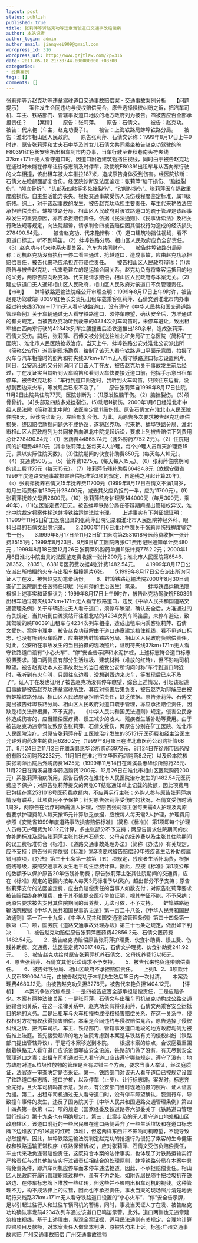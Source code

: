 ```yaml
---
layout: post
status: publish
published: true
title: 张莉萍等诉赵克功等违章驾驶道口交通事故赔偿案
author: 本站记者
author_login: admin
author_email: jiangwei909@gmail.com
wordpress_id: 316
wordpress_url: http://www.gzjtlaw.com/?p=316
date: 2011-05-18 21:30:44.000000000 +08:00
categories:
- 经典案例
tags: []
comments: []
---
```

张莉萍等诉赵克功等违章驾驶道口交通事故赔偿案 - 交通事故案例分析　　【问题提示】　　案件发生合同违约与侵权赔偿竞合，原告选择侵权纠纷之诉，把汽车司机、车主、铁路部门、管辖事发道口地段的地方政府列为被告。四被告应否全部承担责任？　　【案情】　　原告：张莉萍。　　原告：石倩文。　　被告：赵克功。　　被告：代来艳（车主，赵克功妻子）。　　被告：上海铁路局蚌埠铁路分局。　　被告：淮北市相山区人民政府。　　原告张莉萍、石倩文诉称：1999年8月17日上午9时许，原告张莉萍和丈夫石中华及其女儿石倩文共同乘坐被告赵克功驾驶的皖F80391红色长安奥拓出租车到市内办事，当车行驶至春秋巷南头符夹线37km+171m无人看守道口时，因道口附近建筑物挡住视线，同时由于被告赵克功在通过时未能在停车让行标志前及时停车，致使皖F80391出租车与从西向东行驶的火车相撞，该出租车被火车推拉187米，造成原告身体受到伤害。经医院诊断：石倩文左睑额面部复合伤。经医院诊断及法医鉴定：张莉萍&ldquo;脑干损伤、&ldquo;脑挫裂伤&rdquo;、&ldquo;颅底骨折&rdquo;、&ldquo;头部及四肢等多处挫裂伤&rdquo;、&ldquo;动眼N损伤&rdquo;。张莉萍因车祸致重度脑损伤。自主生活能力丧失。根据交通事故受伤人员伤残程度鉴定标准，属11级伤残。综上，对于该起事故的发生，被告赵克功承担主要责任，车主代来艳依法应承担赔偿责任。蚌埠铁路分局、相山区人民政府对该铁路道口的疏于管理是该起事故发生的重要原因，亦应承担赔偿责任。依据《民法通则》、《民事诉讼法》及相关行政法规等规定，向法院起诉，请求判令四被告赔偿因其侵权行为造成的经济损失278490.54元。、　　被告赵克功、代来艳辩称：（1）道口建筑物挡住视线，看不见道口标志，听不到鸣笛。（2）蚌埠铁路分局、相山区人民政府应负全部责任。（3）赵克功与代来艳系夫妻关系，汽车为共同财产。　　被告蚌埠铁路分局辩称：司机赵克功没有执行一停二看三通过，抢越道口，造成事故，应由赵克功承担赔偿责任，被告代来艳应承担连带赔偿责任。　　被告相山区人民政府辩称：（1)两原告与被告赵克功、代来艳建立的是运输合同关系，赵克功负有将乘客运抵目的地的义务，两原告应向赵克功、代来艳请求赔偿，相山区人民政府与本案无关。（2)建立该道口无人通知相山区人民政府，相山区人民政府对该道口不负管理责任。　　【审判】　　蚌埠铁路运输法院经公开审理查明：1999年8月17日上午9时许，被告赵克功驾驶皖F80391红色长安奥拓出租车载乘客张莉萍、石倩文到淮北市内办事经过符夹线37km＋171m无人看守铁路道口，没有遵守《中华人民共和国交通道路管理条例》关于车辆通过无人看守铁路道口，须停车瞭望，确认安全后，方准通过的有关规定，当被告赵克功听到驶来的4234次列车鸣笛时，未停车避让，致出租车被由西向东行驶的4234次列车拦腰撞击后沿铁道推出180余米，造成张莉萍、石倩文受伤。嗣后，张莉萍、石傅文被分别送往淮北矿务局矿工总医院（简称矿工医院）、淮北市人民医院抢救治疗。当天上午，蚌埠铁路公安处淮北公安派出所（简称公安所）派员到现场勘察，绘制了该无人看守铁路道口平面示意图，拍摄了火车与汽车相撞时的照片和符夹线37km+171m无人看守铁路道口标志设置照片。同日，公安派出所又分别询问了目击人丁在发、被告赵克功关于事故发生前后经过，丁在发证实当其听到火车鸣笛和看到火车快要接近道口前，他挥手示意出租车停车。被告赵克功称：&ldquo;车行到道口附近时，我听到火车鸣笛，只顾往东边看，没想到西边来火车，等发现后已来不及了。&rdquo;　　原告张莉萍自1999年8月17日住院，11月2日出院共住院77天，医院诊断为：（1)原发性脑干伤。（2）脑挫裂伤。（3)颅骨骨折。（4)头部及四肢多处挫裂伤。(5)动眼N损伤。2000年1月6日经淮北市中级人民法院（简称淮北中院）法医鉴定属11级伤残。原告石倩文在淮北市人民医院住院8天，经该院诊断为，左睑部复合伤。为此，两原告多次要求被告赵克功赔偿损失，终因赔偿款额问题达不成协议，遂将赵克功、代来艳、蚌埠铁路分局、淮北市相山区人民政府列为共同被告向淮北中院提起诉讼，要求上列被告赔偿下列费用总计278490.54元：（1）医药费44865.74元（含外购药7752.2元）。（2）住院期间的护理费4860元（其中张莉萍主张每天4人护理，每个护理人员每天护理费15元，乘以实际住院天数）。（3)住院期间的伙食补助费850元（每天每人10元）。（4）交通费500元。（5）营养费1275元（每天每人15元）。（6）张莉萍住院期间的误工费1155元（每天15元）。（7）张莉萍伤残补助费66484.8元（依据安徽省1999年度道路交通事故损害赔偿标准第3项的规定，自定残之月起计算20年）。（s）张莉萍抚养石倩文15年抚养费11700元（1999年8月17日石倩文不满1周岁，每月生活费标准130元计23400元，减去其父应负担的一半，应为11700元）。(9)张莉萍抚养父母费2600元。（10）张莉萍终身护理费144000元（每月300元，乘40年）。(11)法医鉴定费2田元。被告蚌埠铁路分局在答辩期间提出管辖权异议，淮北中院裁定将案件移送蚌埠铁路运输法院审理。　　上述事实有下列证据证明：　　1.1999年11月2日矿工医院出具的张莉萍出院记录和淮北市人民医院神经外科、眼科出具的石倩文出院记录。　　2.2000年1月6日淮北中院关于张莉萍伤残程度鉴定书一份。　　3.1999年8月17日至11月2日矿工医院第2531018号医药费收据一张计费35151元；1999年8月23日、9月9日矿工医院两张CT费用记账通知单计费480元；1999年8月18日至12月26日张莉萍外购药单据11张计费7752.2元；2000年1月6日淮北中院出具的法医鉴定费收据一张计200元；淮北市人民医院第6546、28352、28351、6381号医药费收据4张计费1482.54元。　　4.1999年8月17日公安派出所拍摄的火车与出租车相撞照片6张。　　5.1999年8月17日公安派出所询问证人丁在发、被告赵克功笔录两份。　　6．蚌埠铁路运输法院2000年8月30日调查矿工医院副主任医师任印斌（张莉萍的主治医生）笔录。　　蚌埠铁路运输法院根据上述事实和证据认为：1999年8月17日上午9时许，被告赵克功驾驶皖F80391出租车通过符夹线37km+171m无人看守铁路道口，违反《中华人民共和国道路交通管理条例》关于车辆通过无人看守道口，须停车瞭望，确认安全后，方准通过的有关规定，当其听到由濉溪站开往淮北站的4234次列车鸣笛后，未停车避让，致其驾驶的皖F80391出租车与4234次列车相撞，造成出租车内乘客张莉萍、石倩文受伤。案件审理中，被告赵克功辩解由于道口违章建筑挡住视线，看不见道口标志，也没有听到火车鸣笛，应由被告蚌埠铁路分局、相山区人民政府负赔偿责任。对此，公安所在事故发生的当日拍摄的现场照片，证明符夹线37km+171m无人看守铁路道口设有&ldquo;小心火车&rdquo;、&ldquo;停&rdquo;安全告示牌和水泥护桩，上述标志符合道口标志设置要求。道口两侧虽有部分生活垃圾、建筑材料（堆放的红砖），但不影响司机瞭望。被告赵克功本人在事故发生的当日接受公安所询问时称&ldquo;车行到道口附近时，我听到有火车叫，只顾往东边看，没想到西边来火车，等发现后已来不及了&rdquo;。证人丁在发也证明了被告赵克功没有停车瞭望，综合上述情况，引起该起道口事故是被告赵克功违章驾驶所致，其应对损害后果负责，被告赵克功辩解应由被告蚌埠铁路分局、相山区人民政府承担赔偿责任，缺乏依据。原告张莉萍、石傅文提出被告蚌埠铁路分局、相山区人民政府对道口疏于管理，亦应承担赔偿责任，因缺乏相关法律根据，不予支持。　　《中华人民共和国民法通则》规定，侵害公民身体造成伤害的，应当赔偿医疗费、误工减少的收人、残疾者生活补助等费用。由于被告赵克功违章驾驶致原告张莉萍、石倩文受伤，两原告分别在矿工医院、淮北市人民医院治疗。对原告张莉萍在矿工医院治疗发生的35151元医药费和经主治医生允许外购药发生的费用6280.2元（1999年8月18日在淮北市医药公司购针管68兀、8月24日至11月2日在濉溪县惠华诊所购药3972元、8月24日在徐州市医药股份有限公司购药2232元、11月1日在淮北市立华医药店购药8.2元）以及经本院核实张莉萍出院后外购药费1425元（1999年11月14日在濉溪县惠华诊所购药25元、11月22日在濉溪县康华药店购药1200元、12月26日在淮北市相山区医院购药200元）系张莉萍治病所用，原告石倩文在淮北市人民医院治疗发生的1482.54元医药费应予保护；对原告张莉萍提交的两张CT结账通知单上记载的款额，因此项费用已包括在第2531018号医药费款额内，不应再另行主张；外购人参与原告张莉萍病情没有联系，此项费用不予保护；针对原告张莉萍受伤时的状况，石倩文受伤时满1周岁，两原告在治疗时确需派人护理，但原告张莉萍主张每天需4人护理及两原告要求护理费每人每天按15元计算缺乏依据，应按每人每天需2人护理，护理费用参照《安徽省1999年度道路事故损害赔偿标准》（简称《标准》）第1项即每个护理人员每天护理费为10.12元计算，多主张部分不予支持；两原告请求住院期间的伙食补助标准及原告张莉萍主张其抚养石倩文、父母亲的抚养费以及主张其住院期间的误工费标准符合《标准》、《道路交通事故处理办法》（简称《办法》）有关规定，应予支持；原告张莉萍依据《标准》第3项要求被告赔偿20年残疾者生活补助费属错用款项，《办法》第三十七条第一款第（五）项规定，残疾者生活补助费，根据伤残等级，按照交通事故发生地平均生活费计算。据此，应按《标准》第1项公布的数额予以保护原告20年伤残补助费；原告张莉萍主张其住院期间的交通费，应在《标准》规定的范围内按每人每天3元标准予以保护，超出部分不予支持；原告张莉萍支付的法医鉴定费，应由负赔偿责任的当事人如数支付；对原告张莉萍要求被告赔偿终身护理费，由于其不能提交医疗单位证明，视其举证不能，不予采纳；两原告要求被告支付其住院期间的营养费，无法可依，不予支持。　　蚌埠铁路运输法院根据《中华人民共和国民事诉讼法》第一百二十八条，《中华人民共和国民法通则》第一百一十九条，《中华人民共和国交通道路管理条例》第四十四条第一款第（二）项，国务院《道路交通事故处理办法》第三十七条之规定，做出如下判决：　　1．被告赵克功赔偿原告张莉萍医药费42856.2元、石倩文医药费1482.54元。　　2．被告赵克功赔偿原告张莉萍护理费、伙食补助费、误工费、伤残补助费、交通费、法医鉴定费78817.48元，石倩文护理费、伙食补助费241.92元。　　3．被告赵克功给付原告张莉萍抚养石倩文、父母抚养费15以拓元。　　4．原告张莉萍、石倩文其他诉讼请求不予支持。　　5．被告代来艳负连带赔偿责任。　　6．被告蚌铁分局、相山区政府不承担赔偿责任。　　上列1、2、3项款计人民币139004.14元，由被告赵克功于本判决生效后15日内一次付清。　　本案受理费4680.12元，由被告赵克功负担3276元，被告代来艳负担1404.12元。　　【评析】　　本案的争议的焦点是：一是四被告应否全部承担赔偿责任，二是应赔多少。本案有两种法律关系：一是张莉萍、石倩文与出租车司机赵克功构成公路交通运输合同关系，在这一法律关系中，赵克功负有将张莉萍、石倩文两乘客安全运抵目的地的义务。二是出租车与火车相撞构成侵权损害赔偿关系，在这一关系中，侵权相对方将有权获得损害赔偿。本案是合同违约与侵权赔偿竞合，原告选择了侵权纠纷之诉，把汽车司机、车主、铁路部门、管辖事发道口地段的地方政府均列为被告推上法庭。首先接受起诉的地方法院考虑到本案是与铁路有关的侵权纠纷（铁路部门提出管辖异议），于是将本案移送到本院。　　根据本案的焦点，合议庭着重围绕着铁路无人看守道口应该设置哪些安全设施，铁路部门做了没有，有无尽到安全管理道口之责；出租车司机通过无人看守道口应该遵守哪些规定，遵守了没有；地方政府对道a.垃圾堆放物的管理是否有过错三个方面，要求当事人举证，经法庭质证，法官逐一审查决定是否采证。第一，铁路部门对该无人看守道口已按规定设置了铁路道口标志牌、道口护桩，以及停车（止步）、让行标志牌。案发时，标志齐全完好，且火车司机鸣笛示意。对此，有公安部门当时现场拍摄的照片、证人证言为据。第二，出租车司机通过无人看守道口时，没有停车障望确认，臆测行车，导致撞车事件的发生，违反了国务院关于《中华人民共和国道路交通管理条例》第四十四条第一款第（二）项的规定（国家经委及铁道路等六部委关于《铁路道口管理暂行规定》第十九条也有明确规定）。第三，此案步及的无人看守道口地处相山区政府辖区，该道口附近的一些居民虽在道口两侧丢弃了一些生活垃圾和在道口标志牌下边堆放了约1米高的红砖（5堆），但这两样东西并不影响司机瞭望，不能导致必然撞车。因此，蚌埠铁路运输法院判定赵克功的抢道行为侵犯了乘客的生命健康权和铁路运输正常秩序（铁路保留诉权），应对张莉萍、石倩文受伤负赔偿责任，车主代来艳负连带赔偿责任，这既符合本案的法律事实，也体现了对铁路运输实行严格责任与对其他被告实行过错责任相结合的处理原则，蚌埠铁路分局在本案中具有免责条件，即汽车司机应停车而未停车违法抢道，因此，不承担赔偿责任。相山区人民政府在履行管理职能过程中，虽有不力之处，如附近居民随手把垃圾扔在铁路边、在停车标志牌下堆放一些红砖，但这些并不影响出租车司机的视线。这种管理不力，构不成法律上的过错，因此也不承担责任。事发当天的现场照片清楚地表明符夹线路37km+171m无人看守铁路道口设置的&ldquo;小心火车&rdquo;、&ldquo;停&rdquo;安全告示牌，足以引起过往行人和过往车辆司机的警惕，同时，事发当天证人丁在发、被告赵克功均确认事发前4234次列车通过该道口已鸣笛示警。此外，道口两侧也无违章建筑挡住视线。基于上述理由，纵观全案证据，适用民法通则有关规定，合理地计算应赔项目及款额，对本案责任人做出本判决，原被告均未上诉。标签:广州交通事故索赔 广州交通事故赔偿 广州交通事故律师
